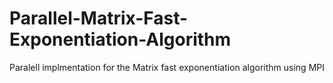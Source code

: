 # Parallel-Matrix-Fast-Exponentiation-Algorithm
Paralell implmentation for the Matrix fast exponentiation algorithm using MPI 
